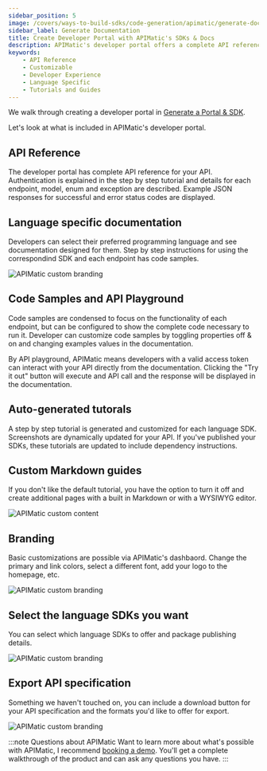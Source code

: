 ```yaml
---
sidebar_position: 5
image: /covers/ways-to-build-sdks/code-generation/apimatic/generate-documentation.png
sidebar_label: Generate Documentation
title: Create Developer Portal with APIMatic's SDKs & Docs
description: APIMatic's developer portal offers a complete API reference, language specific documentation, custom branding, code samples and playground, auto-generated tutorials, custom markdown guides, and the ability to select language SDKs.
keywords:
    - API Reference
    - Customizable
    - Developer Experience
    - Language Specific
    - Tutorials and Guides
---
```


We walk through creating a developer portal in [Generate a Portal & SDK](/docs/ways-to-build-sdks/code-generation/apimatic/generate-typescript-sdk.md). 

Let's look at what is included in APIMatic's developer portal.

## API Reference

The developer portal has complete API reference for your API. Authentication is explained in the step by step tutorial and details for each endpoint, model, enum and exception are described. Example JSON responses for successful and error status codes are displayed.

## Language specific documentation

Developers can select their preferred programming language and see documentation designed for them. Step by step instructions for using the correspondind SDK and each endpoint has code samples.

![APIMatic custom branding](/img/apimatic-documentation.png)

## Code Samples and API Playground

Code samples are condensed to focus on the functionality of each endpoint, but can be configured to show the complete code necessary to run it. Developer can customize code samples by toggling properties off & on and changing examples values in the documentation.

By API playground, APIMatic means developers with a valid access token can interact with your API directly from the documentation. Clicking the "Try it out" button will execute and API call and the response will be displayed in the documentation.

## Auto-generated tutorals

A step by step tutorial is generated and customized for each language SDK.  Screenshots are dynamically updated for your API. If you've published your SDKs, these tutorials are updated to include dependency instructions.

## Custom Markdown guides

If you don't like the default tutorial, you have the option to turn it off and create additional pages with a built in Markdown or with a WYSIWYG editor.

![APIMatic custom content](/img/apimatic-custom-page-editor.png)

## Branding
Basic customizations are possible via APIMatic's dashbaord. Change the primary and link colors, select a different font, add your logo to the homepage, etc.

![APIMatic custom branding](/img/apimatic-custom-branding.png)

## Select the language SDKs you want
You can select which language SDKs to offer and package publishing details.

![APIMatic custom branding](/img/apimatic-custom-which-languages.png)

## Export API specification
Something we haven't touched on, you can include a download button for your API specification and the formats you'd like to offer for export. 

![APIMatic custom branding](/img/apimatic-custom-spec-export.png)

:::note Questions about APIMatic
Want to learn more about what's possible with APIMatic, I recommend [booking a demo](https://www.apimatic.io/request-demo/?utm_source=sdksio&utm_medium=referral). You'll get a complete walkthrough of the product and can ask any questions you have.
:::
